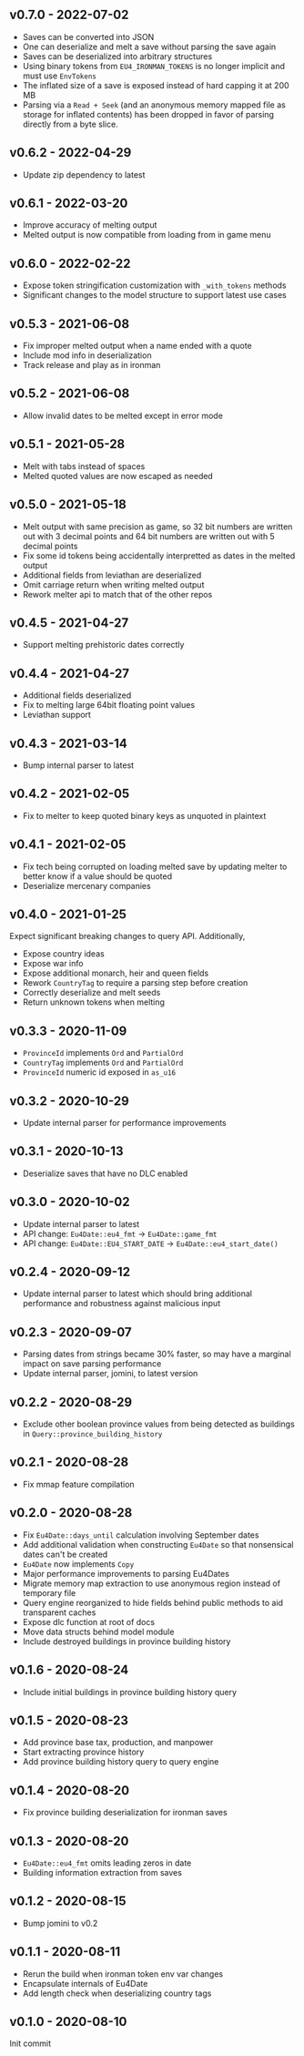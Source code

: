 ## v0.7.0 - 2022-07-02

- Saves can be converted into JSON
- One can deserialize and melt a save without parsing the save again
- Saves can be deserialized into arbitrary structures
- Using binary tokens from `EU4_IRONMAN_TOKENS` is no longer implicit
  and must use `EnvTokens`
- The inflated size of a save is exposed instead of hard capping it at
  200 MB
- Parsing via a `Read + Seek` (and an anonymous memory mapped file as
  storage for inflated contents) has been dropped in favor of parsing
  directly from a byte slice.

## v0.6.2 - 2022-04-29

- Update zip dependency to latest

## v0.6.1 - 2022-03-20

- Improve accuracy of melting output
- Melted output is now compatible from loading from in game menu

## v0.6.0 - 2022-02-22

- Expose token stringification customization with `_with_tokens` methods
- Significant changes to the model structure to support latest use cases

## v0.5.3 - 2021-06-08

- Fix improper melted output when a name ended with a quote
- Include mod info in deserialization
- Track release and play as in ironman

## v0.5.2 - 2021-06-08

- Allow invalid dates to be melted except in error mode

## v0.5.1 - 2021-05-28

- Melt with tabs instead of spaces
- Melted quoted values are now escaped as needed

## v0.5.0 - 2021-05-18

- Melt output with same precision as game, so 32 bit numbers are written out with 3 decimal points and 64 bit numbers are written out with 5 decimal points
- Fix some id tokens being accidentally interpretted as dates in the melted output
- Additional fields from leviathan are deserialized
- Omit carriage return when writing melted output
- Rework melter api to match that of the other repos

## v0.4.5 - 2021-04-27

- Support melting prehistoric dates correctly

## v0.4.4 - 2021-04-27

- Additional fields deserialized
- Fix to melting large 64bit floating point values
- Leviathan support

## v0.4.3 - 2021-03-14

- Bump internal parser to latest

## v0.4.2 - 2021-02-05

- Fix to melter to keep quoted binary keys as unquoted in plaintext

## v0.4.1 - 2021-02-05

- Fix tech being corrupted on loading melted save by updating melter to better know if a value should be quoted
- Deserialize mercenary companies

## v0.4.0 - 2021-01-25

Expect significant breaking changes to query API. Additionally,

- Expose country ideas
- Expose war info
- Expose additional monarch, heir and queen fields
- Rework `CountryTag` to require a parsing step before creation
- Correctly deserialize and melt seeds
- Return unknown tokens when melting

## v0.3.3 - 2020-11-09

- `ProvinceId` implements `Ord` and `PartialOrd`
- `CountryTag` implements `Ord` and `PartialOrd`
- `ProvinceId` numeric id exposed in `as_u16`

## v0.3.2 - 2020-10-29

- Update internal parser for performance improvements

## v0.3.1 - 2020-10-13

- Deserialize saves that have no DLC enabled

## v0.3.0 - 2020-10-02

- Update internal parser to latest
- API change: `Eu4Date::eu4_fmt` -> `Eu4Date::game_fmt`
- API change: `Eu4Date::EU4_START_DATE` -> `Eu4Date::eu4_start_date()`

## v0.2.4 - 2020-09-12

- Update internal parser to latest which should bring additional performance and robustness against malicious input

## v0.2.3 - 2020-09-07

- Parsing dates from strings became 30% faster, so may have a marginal impact on save parsing performance
- Update internal parser, jomini, to latest version

## v0.2.2 - 2020-08-29

- Exclude other boolean province values from being detected as buildings in `Query::province_building_history`

## v0.2.1 - 2020-08-28

- Fix mmap feature compilation

## v0.2.0 - 2020-08-28

- Fix `Eu4Date::days_until` calculation involving September dates
- Add additional validation when constructing `Eu4Date` so that nonsensical dates can't be created
- `Eu4Date` now implements `Copy`
- Major performance improvements to parsing Eu4Dates
- Migrate memory map extraction to use anonymous region instead of temporary file
- Query engine reorganized to hide fields behind public methods to aid transparent caches
- Expose dlc function at root of docs
- Move data structs behind model module
- Include destroyed buildings in province building history

## v0.1.6 - 2020-08-24

- Include initial buildings in province building history query

## v0.1.5 - 2020-08-23

- Add province base tax, production, and manpower
- Start extracting province history
- Add province building history query to query engine

## v0.1.4 - 2020-08-20

- Fix province building deserialization for ironman saves

## v0.1.3 - 2020-08-20

- `Eu4Date::eu4_fmt` omits leading zeros in date
- Building information extraction from saves

## v0.1.2 - 2020-08-15

- Bump jomini to v0.2

## v0.1.1 - 2020-08-11

- Rerun the build when ironman token env var changes
- Encapsulate internals of Eu4Date
- Add length check when deserializing country tags

## v0.1.0 - 2020-08-10

Init commit
